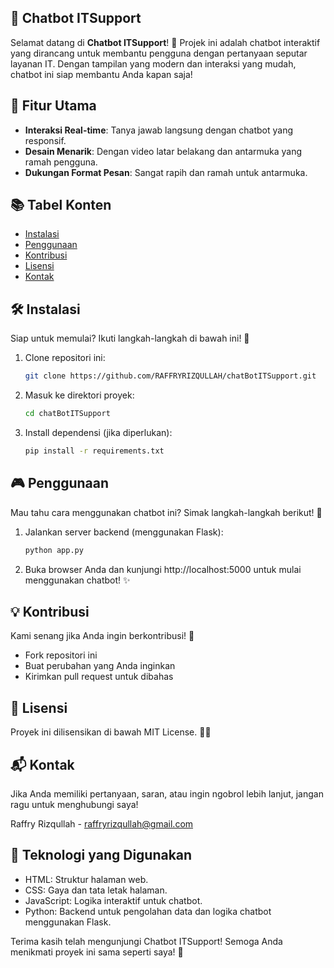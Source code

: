 ## 🤖 Chatbot ITSupport

Selamat datang di **Chatbot ITSupport**! 🎉 Projek ini adalah chatbot interaktif yang dirancang untuk membantu pengguna dengan pertanyaan seputar layanan IT. Dengan tampilan yang modern dan interaksi yang mudah, chatbot ini siap membantu Anda kapan saja!

## 🌟 Fitur Utama
- **Interaksi Real-time**: Tanya jawab langsung dengan chatbot yang responsif.
- **Desain Menarik**: Dengan video latar belakang dan antarmuka yang ramah pengguna.
- **Dukungan Format Pesan**: Sangat rapih dan ramah untuk antarmuka.

## 📚 Tabel Konten
- [Instalasi](#instalasi)
- [Penggunaan](#penggunaan)
- [Kontribusi](#kontribusi)
- [Lisensi](#lisensi)
- [Kontak](#kontak)

## 🛠️ Instalasi

Siap untuk memulai? Ikuti langkah-langkah di bawah ini! 🚀

1. Clone repositori ini:
   ```bash
   git clone https://github.com/RAFFRYRIZQULLAH/chatBotITSupport.git
   
2. Masuk ke direktori proyek:
   ```bash
   cd chatBotITSupport

4. Install dependensi (jika diperlukan):
   ```bash
   pip install -r requirements.txt

## 🎮 Penggunaan
Mau tahu cara menggunakan chatbot ini? Simak langkah-langkah berikut! 📖

1. Jalankan server backend (menggunakan Flask):
   ```bash
   python app.py

3. Buka browser Anda dan kunjungi http://localhost:5000 untuk mulai menggunakan chatbot! ✨


## 💡 Kontribusi
Kami senang jika Anda ingin berkontribusi! 🤗

- Fork repositori ini
- Buat perubahan yang Anda inginkan
- Kirimkan pull request untuk dibahas

## 📝 Lisensi
Proyek ini dilisensikan di bawah MIT License. 🤞🫣

## 📬 Kontak
Jika Anda memiliki pertanyaan, saran, atau ingin ngobrol lebih lanjut, jangan ragu untuk menghubungi saya!

Raffry Rizqullah - raffryrizqullah@gmail.com

## 🎨 Teknologi yang Digunakan
- HTML: Struktur halaman web.
- CSS: Gaya dan tata letak halaman.
- JavaScript: Logika interaktif untuk chatbot.
- Python: Backend untuk pengolahan data dan logika chatbot menggunakan Flask.

  

Terima kasih telah mengunjungi Chatbot ITSupport! Semoga Anda menikmati proyek ini sama seperti saya! 🎉
